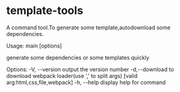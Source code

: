 # template-tools
A command tool.To generate some template,autodownload some dependencies.

Usage: main [options]

generate some dependencies or some templates quickly

Options:
  -V, --version           output the version number
  -d,--download <loader>  to download webpack loader(use ',' to split args)
                          [valid arg:html,css,file,webpack]
  -h, --help              display help for command


